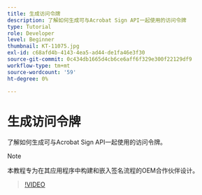 ```yaml
---
title: 生成访问令牌
description: 了解如何生成可与Acrobat Sign API一起使用的访问令牌
type: Tutorial
role: Developer
level: Beginner
thumbnail: KT-11075.jpg
exl-id: c68afd4b-4143-4ea5-ad44-de1fa46e3f30
source-git-commit: 0c434db1665d4cb6ce6aff6f329e300f22129df9
workflow-type: tm+mt
source-wordcount: '59'
ht-degree: 0%

---
```


# 生成访问令牌

了解如何生成可与Acrobat Sign API一起使用的访问令牌。

>[!NOTE]
>
>本教程专为在其应用程序中构建和嵌入签名流程的OEM合作伙伴设计。

>[!VIDEO](https://video.tv.adobe.com/v/347350?hidetitle=true)
